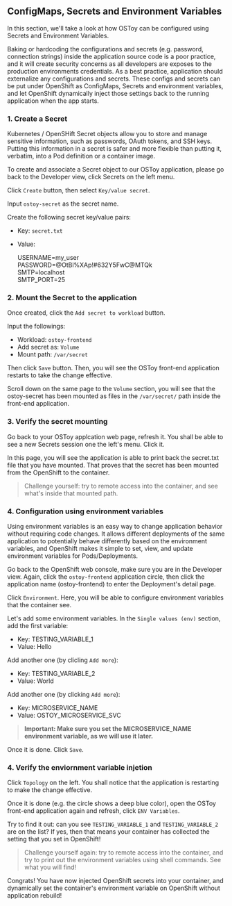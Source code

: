## ConfigMaps, Secrets and Environment Variables

In this section, we'll take a look at how OSToy can be configured using Secrets and Environment Variables.

Baking or hardcoding the configurations and secrets (e.g. password, connection strings) inside the application source code is a poor practice, and it will create security concerns as all developers are exposes to the production environments credentials. As a best practice, application should externalize any configurations and secrets. These configs and secrets can be put under OpenShift as ConfigMaps, Secrets and environment variables, and let OpenShift dynamically inject those settings back to the running application when the app starts.

### 1. Create a Secret
Kubernetes / OpenSHift Secret objects allow you to store and manage sensitive information, such as passwords, OAuth tokens, and SSH keys. Putting this information in a secret is safer and more flexible than putting it, verbatim, into a Pod definition or a container image.

To create and associate a Secret object to our OSToy application, please go back to the Developer view, click Secrets on the left menu.

Click `Create` button, then select `Key/value secret`.

Input `ostoy-secret` as the secret name.

Create the following secret key/value pairs:

- Key: `secret.txt`
- Value:

    USERNAME=my_user<br>
    PASSWORD=@OtBl%XAp!#632Y5FwC@MTQk<br>
    SMTP=localhost<br>
    SMTP_PORT=25

### 2. Mount the Secret to the application

Once created, click the `Add secret to workload` button.

Input the followings:

- Workload: `ostoy-frontend`
- Add secret as: `Volume`
- Mount path: `/var/secret`

Then click `Save` button. Then, you will see the OSToy front-end application restarts to take the change effective.

Scroll down on the same page to the `Volume` section, you will see that the ostoy-secret has been mounted as files in the `/var/secret/` path inside the front-end application.

### 3. Verify the secret mounting

Go back to your OSToy applcation web page, refresh it. You shall be able to see a new Secrets session one the left's menu. Click it.

In this page, you will see the application is able to print back the secret.txt file that you have mounted. That proves that the secret has been mounted from the OpenShift to the container.

> Challenge yourself: try to remote access into the container, and see what's inside that mounted path.

### 4. Configuration using environment variables
Using environment variables is an easy way to change application behavior without requiring code changes. It allows different deployments of the same application to potentially behave differently based on the environment variables, and OpenShift makes it simple to set, view, and update environment variables for Pods/Deployments.

Go back to the OpenShift web console, make sure you are in the Developer view. Again, click the `ostoy-frontend` application circle, then click the application name (ostoy-frontend) to enter the Deployment's detail page.

Click `Environment`. Here, you will be able to configure environment variables that the container see.

Let's add some environment variables. In the `Single values (env)` section, add the first variable:

- Key: TESTING_VARIABLE_1
- Value: Hello

Add another one (by clicling `Add more`):

- Key: TESTING_VARIABLE_2
- Value: World

Add another one (by clicking `Add more`):

- Key: MICROSERVICE_NAME
- Value: OSTOY_MICROSERVICE_SVC

> **Important: Make sure you set the MICROSERVICE_NAME environment variable, as we will use it later.**

Once it is done. Click `Save`.

### 4. Verify the enviornment variable injetion

Click `Topology` on the left. You shall notice that the application is restarting to make the change effective.

Once it is done (e.g. the circle shows a deep blue color), open the OSToy front-end application again and refresh, click `ENV Variables`.

Try to find it out: can you see `TESTING_VARIABLE_1` and `TESTING_VARIABLE_2` are on the list? If yes, then that means your container has collected the setting that you set in OpenShift!

> Challenge yourself again: try to remote access into the container, and try to print out the environment variables using shell commands. See what you will find!

Congrats! You have now injected OpenShift secrets into your container, and dynamically set the container's environment variable on OpenShift without application rebuild!